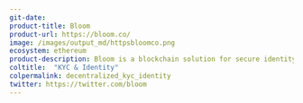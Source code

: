 ```yaml
---
git-date:
product-title: Bloom
product-url: https://bloom.co/
image: /images/output_md/httpsbloomco.png
ecosystem: ethereum
product-description: Bloom is a blockchain solution for secure identity and credit scoring. [Interview with Shannon Wu from Bloom Founding Team](/bloom).
coltitle:  "KYC & Identity"
colpermalink: decentralized_kyc_identity
twitter: https://twitter.com/bloom
---
```


